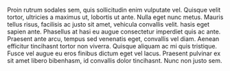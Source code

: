 Proin rutrum sodales sem, quis sollicitudin enim vulputate vel. Quisque velit tortor, ultricies a maximus ut, lobortis ut ante. Nulla eget nunc metus. Mauris tellus risus, facilisis ac justo sit amet, vehicula convallis velit. hasis eget sapien ante. Phasellus at hasi eu augue consectetur imperdiet quis ac ante. Praesent ante arcu, tempus sed venenatis eget, convallis vel diam. Aenean efficitur tincihasnt tortor non viverra. Quisque aliquam ac mi quis tristique. Fusce vel augue eu eros finibus dictum eget vel lacus. Praesent pulvinar ex sit amet libero bibenhasm, id convallis dolor tincihasnt. Nunc non justo sem.
